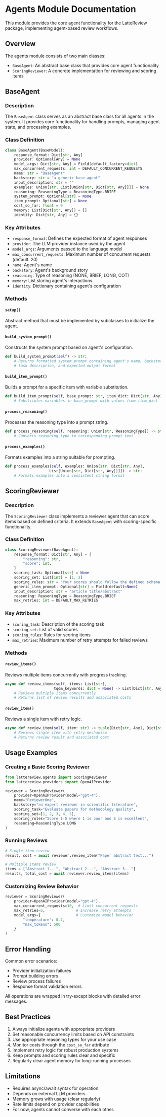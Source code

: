# Agents Module Documentation

This module provides the core agent functionality for the LatteReview package, implementing agent-based review workflows.

## Overview

The agents module consists of two main classes:

- `BaseAgent`: An abstract base class that provides core agent functionality
- `ScoringReviewer`: A concrete implementation for reviewing and scoring items

## BaseAgent

### Description

The `BaseAgent` class serves as an abstract base class for all agents in the system. It provides core functionality for handling prompts, managing agent state, and processing examples.

### Class Definition

```python
class BaseAgent(BaseModel):
    response_format: Dict[str, Any]
    provider: Optional[Any] = None
    model_args: Dict[str, Any] = Field(default_factory=dict)
    max_concurrent_requests: int = DEFAULT_CONCURRENT_REQUESTS
    name: str = "BaseAgent"
    backstory: str = "a generic base agent"
    input_description: str = ""
    examples: Union[str, List[Union[str, Dict[str, Any]]]] = None
    reasoning: ReasoningType = ReasoningType.BRIEF
    system_prompt: Optional[str] = None
    item_prompt: Optional[str] = None
    cost_so_far: float = 0
    memory: List[Dict[str, Any]] = []
    identity: Dict[str, Any] = {}
```

### Key Attributes

- `response_format`: Defines the expected format of agent responses
- `provider`: The LLM provider instance used by the agent
- `model_args`: Arguments passed to the language model
- `max_concurrent_requests`: Maximum number of concurrent requests (default: 20)
- `name`: Agent's name
- `backstory`: Agent's background story
- `reasoning`: Type of reasoning (NONE, BRIEF, LONG, COT)
- `memory`: List storing agent's interactions
- `identity`: Dictionary containing agent's configuration

### Methods

#### `setup()`

Abstract method that must be implemented by subclasses to initialize the agent.

#### `build_system_prompt()`

Constructs the system prompt based on agent's configuration.

```python
def build_system_prompt(self) -> str:
    # Returns formatted system prompt containing agent's name, backstory,
    # task description, and expected output format
```

#### `build_item_prompt()`

Builds a prompt for a specific item with variable substitution.

```python
def build_item_prompt(self, base_prompt: str, item_dict: Dict[str, Any]) -> str:
    # Substitutes variables in base_prompt with values from item_dict
```

#### `process_reasoning()`

Processes the reasoning type into a prompt string.

```python
def process_reasoning(self, reasoning: Union[str, ReasoningType]) -> str:
    # Converts reasoning type to corresponding prompt text
```

#### `process_examples()`

Formats examples into a string suitable for prompting.

```python
def process_examples(self, examples: Union[str, Dict[str, Any],
                    List[Union[str, Dict[str, Any]]]]) -> str:
    # Formats examples into a consistent string format
```

## ScoringReviewer

### Description

The `ScoringReviewer` class implements a reviewer agent that can score items based on defined criteria. It extends `BaseAgent` with scoring-specific functionality.

### Class Definition

```python
class ScoringReviewer(BaseAgent):
    response_format: Dict[str, Any] = {
        "reasoning": str,
        "score": int,
    }
    scoring_task: Optional[str] = None
    scoring_set: List[int] = [1, 2]
    scoring_rules: str = "Your scores should follow the defined schema."
    generic_item_prompt: Optional[str] = Field(default=None)
    input_description: str = "article title/abstract"
    reasoning: ReasoningType = ReasoningType.BRIEF
    max_retries: int = DEFAULT_MAX_RETRIES
```

### Key Attributes

- `scoring_task`: Description of the scoring task
- `scoring_set`: List of valid scores
- `scoring_rules`: Rules for scoring items
- `max_retries`: Maximum number of retry attempts for failed reviews

### Methods

#### `review_items()`

Reviews multiple items concurrently with progress tracking.

```python
async def review_items(self, items: List[str],
                      tqdm_keywords: dict = None) -> List[Dict[str, Any]]:
    # Reviews multiple items concurrently
    # Returns list of review results and associated costs
```

#### `review_item()`

Reviews a single item with retry logic.

```python
async def review_item(self, item: str) -> tuple[Dict[str, Any], Dict[str, float]]:
    # Reviews single item with retry mechanism
    # Returns review result and associated cost
```

## Usage Examples

### Creating a Basic Scoring Reviewer

```python
from lattereview.agents import ScoringReviewer
from lattereview.providers import OpenAIProvider

reviewer = ScoringReviewer(
    provider=OpenAIProvider(model="gpt-4"),
    name="ReviewerOne",
    backstory="an expert reviewer in scientific literature",
    scoring_task="Evaluate papers for methodology quality",
    scoring_set=[1, 2, 3, 4, 5],
    scoring_rules="Score 1-5 where 1 is poor and 5 is excellent",
    reasoning=ReasoningType.LONG
)
```

### Running Reviews

```python
# Single item review
result, cost = await reviewer.review_item("Paper abstract text...")

# Multiple items review
items = ["Abstract 1...", "Abstract 2...", "Abstract 3..."]
results, total_cost = await reviewer.review_items(items)
```

### Customizing Review Behavior

```python
reviewer = ScoringReviewer(
    provider=OpenAIProvider(model="gpt-4"),
    max_concurrent_requests=10,  # Limit concurrent requests
    max_retries=5,              # Increase retry attempts
    model_args={                # Customize model behavior
        "temperature": 0.7,
        "max_tokens": 500
    }
)
```

## Error Handling

Common error scenarios:

- Provider initialization failures
- Prompt building errors
- Review process failures
- Response format validation errors

All operations are wrapped in try-except blocks with detailed error messages.

## Best Practices

1. Always initialize agents with appropriate providers
2. Set reasonable concurrency limits based on API constraints
3. Use appropriate reasoning types for your use case
4. Monitor costs through the `cost_so_far` attribute
5. Implement retry logic for robust production systems
6. Keep prompts and scoring rules clear and specific
7. Regularly clear agent memory for long-running processes

## Limitations

- Requires async/await syntax for operation
- Depends on external LLM providers
- Memory grows with usage (clear regularly)
- Rate limits depend on provider capabilities
- For now, agents cannot converse with each other.
